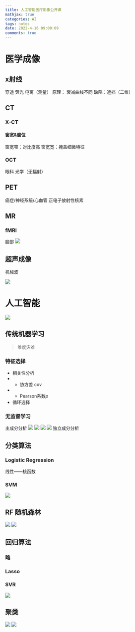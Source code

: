 ```yaml
---
title: 人工智能医疗影像公开课
mathjax: true
categories: AI
tags: notes
date: 2022-4-16 09:00:09
comments: true
---
```

# 医学成像
## x射线
穿透 荧光 电离（测量）
原理： 衰减曲线不同 
缺陷：遮挡（二维）
## CT
### X-CT
#### 窗宽&窗位
窗宽窄：对比度高
窗宽宽：掩盖细微特征

### OCT
眼科 光学（无辐射）

## PET
癌症/神经系统/心血管
正电子放射性核素

## MR
### fMRI
脑部
![](2022-04-16-09-48-31.png)

## 超声成像
机械波

![](2022-04-16-09-54-36.png)

# 人工智能
![](2022-04-16-10-02-11.png)

## 传统机器学习
> 维度灾难

### 特征选择
* 相关性分析
* * 协方差 cov
* * Pearson系数$\rho$
* 循环选择

### 无监督学习
主成分分析
![](2022-04-16-10-46-19.png)
![](2022-04-16-10-47-15.png)
![](2022-04-16-10-48-42.png)
![](2022-04-16-10-50-53.png)
独立成分分析

## 分类算法

### Logistic Regression
线性——核函数

### SVM
![](2022-04-16-11-12-32.png)

## RF 随机森林
![](2022-04-16-11-14-25.png)
![](2022-04-16-11-17-45.png)

## 回归算法
### 略
### Lasso
### SVR
![](2022-04-16-11-25-04.png)

## 聚类
![](2022-04-16-11-28-40.png)
![](2022-04-16-11-29-17.png)